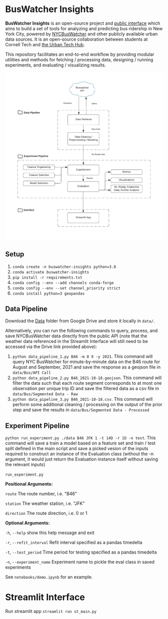 # BusWatcher Insights
**BusWatcher Insights** is an open-source project and [public interface](https://cornell-tech-urban-tech-hub.github.io/buswatcher-insights/) which aims to build a set of tools for analyzing and predicting bus ridership in New York City, powered by [NYCBusWatcher](https://github.com/Cornell-Tech-Urban-Tech-Hub/nycbuswatcher) and other publicly available urban data sources. It is an open-source collaboration between students at Cornell Tech and [the Urban Tech Hub](https://urban.tech.cornell.edu/).

This repository facilitates an end-to-end workflow by providing modular utilities and methods for fetching / processing data, designing / running experiments, and evaluating / visualizing results.

![image](interface/images/workflow.png)

## Setup
1. `conda create -n buswatcher-insights python=3.8`
2. `conda activate buswatcher-insights` 
3. `pip install -r requirements.txt`
4. `conda config --env --add channels conda-forge`
5. `conda config --env --set channel_priority strict`
6. `conda install python=3 geopandas`

## Data Pipeline
Download the [Data](https://drive.google.com/drive/u/1/folders/102oPRwK7Wvy86T9nK6346dxDmLMjhVsQ) folder from Google Drive and store it locally in `data/`. 

Alternatively, you can run the following commands to query, process, and save NYCBusWatcher data directly from the public API (note that the weather data referenced in the Streamlit Interface will still need to be accessed via the Drive link provided above):

1. `python data_pipeline_1.py B46 -m 8 9 -y 2021`. This command will query NYC BusWatcher for minute-by-minute data on the B46 route for August and September, 2021 and save the response as a geojson file in `data/Bus/API Call`
2. `python data_pipeline_2.py B46_2021-10-18.geojson`. This command will filter the data such that each route segment corresponds to at most one observation per unique trip ID and save the filtered data as a csv file in `data/Bus/Segmented Data - Raw`
3. `python data_pipeline_3.py B46_2021-10-18.csv`. This command will perform some additional cleaning / processing on the output of the prior step and save the results in `data/Bus/Segmented Data - Processed`

## Experiment Pipeline
`python run_experiment.py ./data B46 JFK 1 -t 14D -r 1D -n test`. This command will save a train a model based on a feature set and train / test split defined in the main script and save a picked vesion of the inputs required to construct an instance of the Evaluation class (without the -n argument, it would just return the Evaluation instance itself without saving the relevant inputs)

`run_experiment.py`

**Positional Arguments:**
 
  `route`                 The route number, i.e. "B46"
  
  `station`               The weather station, i.e. "JFK"
  
  `direction`             The route direction, i.e. 0 or 1
  
**Optional Arguments:**

  `-h`, `--help`            show this help message and exit
  
  `-r`, `--refit_interval`  Refit interval specified as a pandas timedelta
                        
  `-t`, `--test_period`     Time period for testing specified as a pandas timedelta
                        
  `-n`, `--experiment_name` Experiment name to pickle the eval class in saved experiments
                        

See `notebooks/demo.ipynb` for an example.

# Streamlit Interface
Run streamlit app `streamlit run st_main.py`
